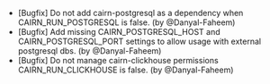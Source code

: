- [Bugfix] Do not add cairn-postgresql as a dependency when CAIRN_RUN_POSTGRESQL is false. (by @Danyal-Faheem)
- [Bugfix] Add missing CAIRN_POSTGRESQL_HOST and CAIRN_POSTGRESQL_PORT settings to allow usage with external postgresql dbs. (by @Danyal-Faheem)
- [Bugfix] Do not manage cairn-clickhouse permissions CAIRN_RUN_CLICKHOUSE is false. (by @Danyal-Faheem)